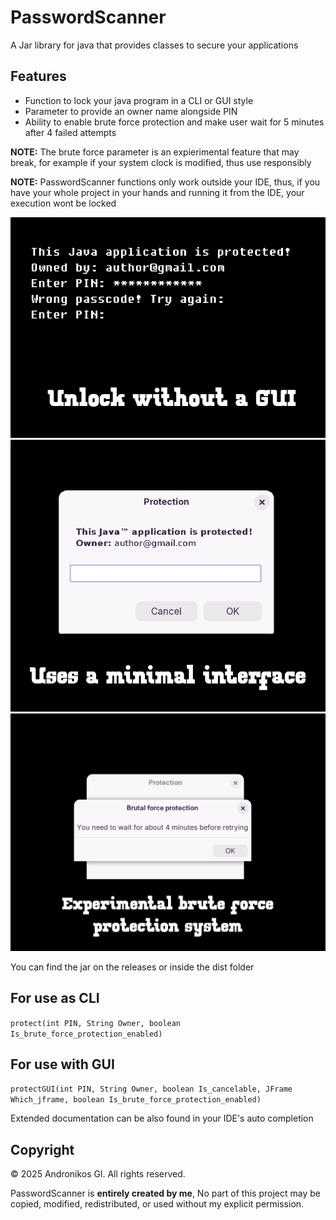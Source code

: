 # PasswordScanner
A Jar library for java that provides classes to secure your applications

## Features 
- Function to lock your java program in a CLI or GUI style
- Parameter to provide an owner name alongside PIN
- Ability to enable brute force protection and make user wait for 5 minutes after 4 failed attempts 

**NOTE:** The brute force parameter is an expierimental feature that may break, for example if your system clock is modified, thus use responsibly

**NOTE:** PasswordScanner functions only work outside your IDE, thus, if you have your whole project in your hands and running it from the IDE, your execution wont be locked

<img src="screenshots/console.png" alt="protection by cli" width="600"/>
<img src="screenshots/pass.png" alt="Main Dialog" width="600"/>   <img src="screenshots/brute.png" alt="Brute force notice" width="600"/>

You can find the jar on the releases or inside the dist folder

## For use as CLI
`protect(int PIN, String Owner, boolean Is_brute_force_protection_enabled)` 

## For use with GUI
`protectGUI(int PIN, String Owner, boolean Is_cancelable, JFrame Which_jframe, boolean Is_brute_force_protection_enabled)`

Extended documentation can be also found in your IDE's auto completion

## Copyright

© 2025 Andronikos Gl. All rights reserved.

PasswordScanner is **entirely created by me**, No part of this project may be copied, modified, redistributed, or used without my explicit permission.
